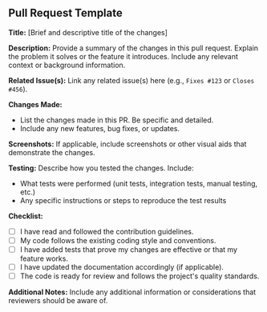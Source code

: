 ## Pull Request Template

**Title:** [Brief and descriptive title of the changes]

**Description:**
Provide a summary of the changes in this pull request. Explain the problem it solves or the feature it introduces. Include any relevant context or background information.

**Related Issue(s):**
Link any related issue(s) here (e.g., `Fixes #123` or `Closes #456`).

**Changes Made:**
- List the changes made in this PR. Be specific and detailed.
- Include any new features, bug fixes, or updates.

**Screenshots:**
If applicable, include screenshots or other visual aids that demonstrate the changes.

**Testing:**
Describe how you tested the changes. Include:
- What tests were performed (unit tests, integration tests, manual testing, etc.)
- Any specific instructions or steps to reproduce the test results

**Checklist:**
- [ ] I have read and followed the contribution guidelines.
- [ ] My code follows the existing coding style and conventions.
- [ ] I have added tests that prove my changes are effective or that my feature works.
- [ ] I have updated the documentation accordingly (if applicable).
- [ ] The code is ready for review and follows the project's quality standards.

**Additional Notes:**
Include any additional information or considerations that reviewers should be aware of.
